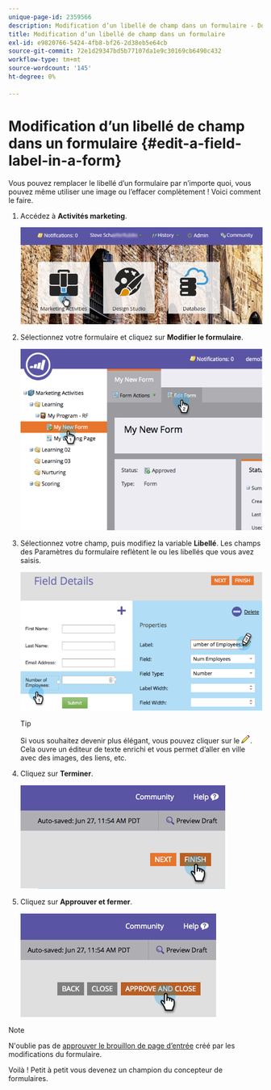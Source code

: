 ```yaml
---
unique-page-id: 2359566
description: Modification d’un libellé de champ dans un formulaire - Documents Marketo - Documentation du produit
title: Modification d’un libellé de champ dans un formulaire
exl-id: e9820766-5424-4fb8-bf26-2d38eb5e64cb
source-git-commit: 72e1d29347bd5b77107da1e9c30169cb6490c432
workflow-type: tm+mt
source-wordcount: '145'
ht-degree: 0%

---
```


# Modification d’un libellé de champ dans un formulaire {#edit-a-field-label-in-a-form}

Vous pouvez remplacer le libellé d’un formulaire par n’importe quoi, vous pouvez même utiliser une image ou l’effacer complètement ! Voici comment le faire.

1. Accédez à **Activités marketing**.

   ![](assets/login-marketing-activities-3.png)

1. Sélectionnez votre formulaire et cliquez sur **Modifier le formulaire**.

   ![](assets/image2014-9-15-17-3a26-3a27.png)

1. Sélectionnez votre champ, puis modifiez la variable **Libellé**. Les champs des Paramètres du formulaire reflètent le ou les libellés que vous avez saisis.

   ![](assets/image2014-9-15-17-3a26-3a42.png)

   >[!TIP]
   >
   >Si vous souhaitez devenir plus élégant, vous pouvez cliquer sur le ![crayon](assets/image2014-9-15-17-3a27-3a7.png). Cela ouvre un éditeur de texte enrichi et vous permet d’aller en ville avec des images, des liens, etc.

1. Cliquez sur **Terminer**.

   ![](assets/image2014-9-15-17-3a27-3a26.png)

1. Cliquez sur **Approuver et fermer**.

   ![](assets/image2014-9-15-17-3a27-3a44.png)

>[!NOTE]
>
>N&#39;oublie pas de [approuver le brouillon de page d’entrée](/help/marketo/product-docs/demand-generation/landing-pages/understanding-landing-pages/approve-unapprove-or-delete-a-landing-page.md) créé par les modifications du formulaire.

Voilà ! Petit à petit vous devenez un champion du concepteur de formulaires.
